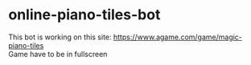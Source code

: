 # online-piano-tiles-bot
This bot is working on this site: https://www.agame.com/game/magic-piano-tiles<br>
Game have to be in fullscreen<br>
